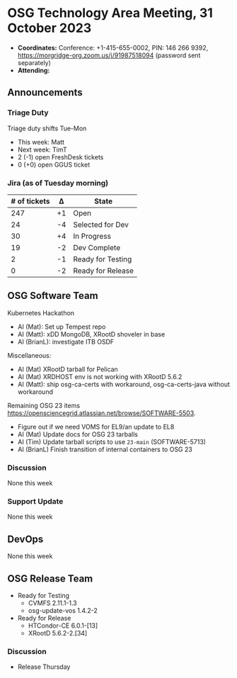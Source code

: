 # OSG Technology Area Meeting, 31 October 2023

-   **Coordinates:** Conference: +1-415-655-0002, PIN: 146 266 9392,
    <https://morgridge-org.zoom.us/j/91987518094> (password sent separately)
-   **Attending:**  

## Announcements

### Triage Duty

Triage duty shifts Tue-Mon

-   This week: Matt
-   Next week: TimT
-   2 (-1) open FreshDesk tickets
-   0 (+0) open GGUS ticket

### Jira (as of Tuesday morning)

| # of tickets | &Delta; | State             |
|--------------|---------|-------------------|
| 247          | +1      | Open              |
| 24           | -4      | Selected for Dev  |
| 30           | +4      | In Progress       |
| 19           | -2      | Dev Complete      |
| 2            | -1      | Ready for Testing |
| 0            | -2      | Ready for Release |

## OSG Software Team

Kubernetes Hackathon
-   AI (Mat): Set up Tempest repo
-   AI (Matt): xDD MongoDB, XRootD shoveler in base
-   AI (BrianL): investigate ITB OSDF

Miscellaneous:
-   AI (Mat) XRootD tarball for Pelican
-   AI (Mat) XRDHOST env is not working with XRootD 5.6.2
-   AI (Matt): ship osg-ca-certs with workaround, osg-ca-certs-java without workaround

Remaining OSG 23 items <https://opensciencegrid.atlassian.net/browse/SOFTWARE-5503>.
-   Figure out if we need VOMS for EL9/an update to EL8
-   AI (Mat) Update docs for OSG 23 tarballs
-   AI (Tim) Update tarball scripts to use `23-main` (SOFTWARE-5713)
-   AI (BrianL) Finish transition of internal containers to OSG 23

### Discussion

None this week

### Support Update

None this week

## DevOps

None this week

## OSG Release Team

-   Ready for Testing
    -   CVMFS 2.11.1-1.3
    -   osg-update-vos 1.4.2-2
-   Ready for Release
    -   HTCondor-CE 6.0.1-[13]
    -   XRootD 5.6.2-2.[34]
 
### Discussion

-   Release Thursday


